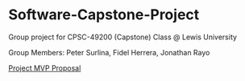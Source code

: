 # Software-Capstone-Project
Group project for CPSC-49200 (Capstone) Class @ Lewis University

Group Members: Peter Surlina, Fidel Herrera, Jonathan Rayo

[Project MVP Proposal](https://github.com/petersurlina/Software-Capstone-Project/blob/main/MVP%20Proposal.docx)
